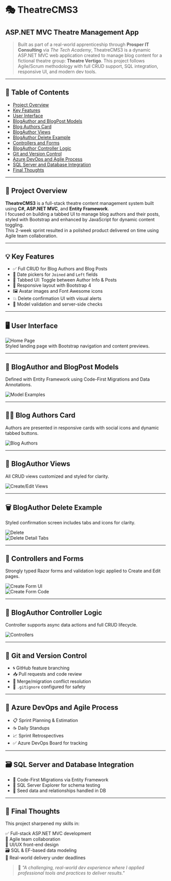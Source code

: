 # 🎭 TheatreCMS3  
## ASP.NET MVC Theatre Management App

> Built as part of a real-world apprenticeship through **Prosper IT Consulting** via *The Tech Academy*, TheatreCMS3 is a dynamic ASP.NET MVC web application created to manage blog content for a fictional theatre group: **Theatre Vertigo**. This project follows Agile/Scrum methodology with full CRUD support, SQL integration, responsive UI, and modern dev tools.

---

## 📑 Table of Contents

* [Project Overview](#project-overview)
* [Key Features](#key-features)
* [User Interface](#user-interface)
* [BlogAuthor and BlogPost Models](#blogauthor-and-blogpost-models)
* [Blog Authors Card](#blog-authors-card)
* [BlogAuthor Views](#blogauthor-views)
* [BlogAuthor Delete Example](#blogauthor-delete-example)
* [Controllers and Forms](#controllers-and-forms)
* [BlogAuthor Controller Logic](#blogauthor-controller-logic)
* [Git and Version Control](#git-and-version-control)
* [Azure DevOps and Agile Process](#azure-devops-and-agile-process)
* [SQL Server and Database Integration](#sql-server-and-database-integration)
* [Final Thoughts](#final-thoughts)

---

## 🚀 Project Overview

**TheatreCMS3** is a full-stack theatre content management system built using **C#, ASP.NET MVC**, and **Entity Framework**.  
I focused on building a tabbed UI to manage blog authors and their posts, styled with Bootstrap and enhanced by JavaScript for dynamic content toggling.  
This 2-week sprint resulted in a polished product delivered on time using Agile team collaboration.

---

## 💡 Key Features

- ✅ Full CRUD for Blog Authors and Blog Posts  
- 📆 Date pickers for `Joined` and `Left` fields  
- 🎨 Tabbed UI: Toggle between Author Info & Posts  
- 📱 Responsive layout with Bootstrap 4  
- 🖼️ Avatar images and Font Awesome icons  
- 💥 Delete confirmation UI with visual alerts  
- 🧠 Model validation and server-side checks  

---

## 🖥️ User Interface

![Home Page](assets/screenshots/Home.png)  
Styled landing page with Bootstrap navigation and content previews.

---

## 🧠 BlogAuthor and BlogPost Models

Defined with Entity Framework using Code-First Migrations and Data Annotations.

![Model Examples](assets/screenshots/Models.png)

---

## 🧑‍🎨 Blog Authors Card

Authors are presented in responsive cards with social icons and dynamic tabbed buttons.

![Blog Authors](assets/screenshots/BlogAuthors.png)

---

## 🧾 BlogAuthor Views

All CRUD views customized and styled for clarity.

![Create/Edit Views](assets/screenshots/CreateEditViews.png)

---

## 🗑️ BlogAuthor Delete Example

Styled confirmation screen includes tabs and icons for clarity.

![Delete](assets/screenshots/Haruki_Murakami_Delete.png)  
![Delete Detail Tabs](assets/screenshots/DeleteDetailsViews.png)

---

## 🧠 Controllers and Forms

Strongly typed Razor forms and validation logic applied to Create and Edit pages.

![Create Form UI](assets/screenshots/Create2.png)  
![Create Form Code](assets/screenshots/Create.png)

---

## 🧠 BlogAuthor Controller Logic

Controller supports async data actions and full CRUD lifecycle.

![Controllers](assets/screenshots/Controllers.png)

---

## 🔀 Git and Version Control

- 🌀 GitHub feature branching  
- 📥 Pull requests and code review  
- 🔧 Merge/migration conflict resolution  
- 📄 `.gitignore` configured for safety  

---

## 🚀 Azure DevOps and Agile Process

- 📋 Sprint Planning & Estimation  
- ☕ Daily Standups  
- 📈 Sprint Retrospectives  
- ✅ Azure DevOps Board for tracking  

---

## 🗃️ SQL Server and Database Integration

- 🧱 Code-First Migrations via Entity Framework  
- 🧪 SQL Server Explorer for schema testing  
- 🔄 Seed data and relationships handled in DB  

---

## 📌 Final Thoughts

This project sharpened my skills in:

✅ Full-stack ASP.NET MVC development  
🤝 Agile team collaboration  
🎨 UI/UX front-end design  
🗃️ SQL & EF-based data modeling  
🚀 Real-world delivery under deadlines

> 🧠 *"A challenging, real-world dev experience where I applied professional tools and practices to deliver results."*
